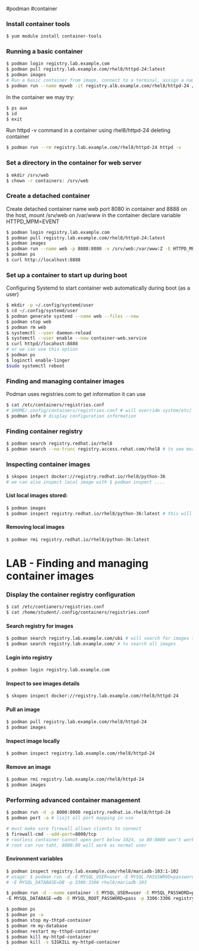 #podman #container 


### Install container tools

```sh
$ yum module install container-tools
```


### Running a basic container

```sh
$ podman login registry.lab.example.com
$ podman pull registry.lab.example.com/rhel8/httpd-24:latest
$ podman images
# Run a basic container from image, connect to a terminal, assign a name, interactive bash.
$ podman run --name myweb -it registry.alb.example.com/rhel8/httpd-24 /bin/bash
```

In the container we may try:

```sh
$ ps aux
$ id
$ exit
```

Run httpd -v command in a container using rhel8/httpd-24 deleting container

```sh
$ podman run --rm registry.lab.example.com/rhel8/httpd-24 httpd -v 
```


### Set a directory in the container for web server

```sh
$ mkdir /srv/web
$ chown -r containers: /srv/web
```


### Create a detached container

Create detached container name web port 8080 in container and 8888 on the host, mount /srv/web on /var/www in the container declare variable HTTPD_MPM=EVENT

```sh
$ podman login registry.lab.example.com
$ podman pull registry.lab.example.com/rhel8/httpd-24:latest
$ podman images
$ podman run --name web -p 8888:8080 -v /srv/web:/var/www:Z -E HTTPD_MPM=EVENT registry.lab.example.com/rhel8/httpd-24:1-105
$ podman ps
$ curl http://localhost:8888
```


### Set up a container to start up during boot

Configuring Systemd to start container web automatically during boot (as a user)

```sh
$ mkdir -p ~/.config/systemd/user
$ cd ~/.config/systemd/user
$ podman generate systemd --name web --files --new
$ podman stop web
$ podman rm web
$ systemctl --user daemon-reload
$ systemctl --user enable --now container-web.service
$ curl httpd//locahost:8888 
# or we can use this option
$ podman ps
$ loginctl enable-linger
$sudo systemctl reboot
```



### Finding and managing container images

Podman uses registries.com to get information it can use

```sh
$ cat /etc/containers/registries.conf
# $HOME/.config/containers/registries.conf # will override system/etc/ config
$ podman info # display configuration information
```



### Finding container registry

```sh
$ podman search registry.redhat.io/rhel8
$ podman search --no-trunc registry.access.rehat.com/rhel8 # to see more details
```


### Inspecting container images

```sh
$ skopeo inspect docker://registry.redhat.io/rhel8/python-36
# we can also inspect local image with $ podman inspect ....
```


#### List local images stored:

```sh
$ podman images
$ podman inspect registry.redhat.io/rhel8/python-36:latest # this will bring more information than skopeo inspect
```


#### Removing local images

```sh
$ podman rmi registry.redhat.io/rhel8/python-36:latest
```



# LAB - Finding and managing container images


### Display the container registry configuration

```sh
$ cat /etc/contianers/registries.conf
$ cat /home/student/.config/containers/registries.conf
```



#### Search registry for images

```sh
$ podman search registry.lab.example.com/ubi # will search for images that starts with ubi
$ podman search registry.lab.example.com/ # to search all images
```


#### Login into registry

```sh
$ podman login registry.lab.example.com
```



#### Inspect to see images details 

```sh
$ skopeo inspect docker://registry.lab.example.com/rhel8/httpd-24
```


#### Pull an image

```sh
$ podman pull registry.lab.example.com/rhel8/httpd-24
$ podman images
```


#### Inspect image locally

```sh
$ podman inspect registry.lab.example.com/rhel8/httpd-24
```


#### Remove an image

```sh
$ podman rmi registry.lab.example.com/rhel8/httpd-24
$ podman images
```


### Performing advanced container management


```sh
$ podman run -d -p 8000:8000 registry.redhat.io.rhel8/httpd-24
$ podman port -a # lisjt all port mapping in use

# must make sure firewall allows clients to connect
$ firewall-cmd --add-port=8000/tcp
# rootless container cannot open port below 1024, so 80:8080 won't work
# root can run taht, 8080:80 will work as normal user
```


#### Environment variables

```sh
$ podman inspect registry.lab.example.com/rhel8/mariadb-103:1-102
# usage: $ podman run -d -E MYSQL_USER=user -E MYSQL.PASSSWROD=password \
# -E MYSQL_DATABASE=DB -p 3306:3306 rhel8/mariadb-103

$ podman run -d --name container -E MYSQL_USER=user -E MYSQL_PASSWORD=pass \
-E MYSQL_DATABASE-=db -E MYSQL_ROOT_PASSWORD=pass -p 3306:3306 registry.lab.example.com/rhel8/mariadb-103:1-102

$ podman ps
$ podman ps -a 
$ podman stop my-thtpd-container
$ podman rm my-database
$ podman restart my-tthpd-container
$ podman kill my-httpd-container
$ podman kill -s SIGKILL my-httpd-container
```




